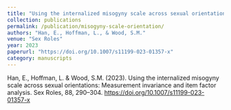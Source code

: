 ```yaml
---
title: "Using the internalized misogyny scale across sexual orientations: Measurement invariance and item factor analysis"
collection: publications
permalink: /publication/misogyny-scale-orientation/
authors: "Han, E., Hoffman, L., & Wood, S.M."
venue: "Sex Roles"
year: 2023
paperurl: "https://doi.org/10.1007/s11199-023-01357-x"
category: manuscripts
---  
```

Han, E., Hoffman, L. & Wood, S.M. (2023). Using the internalized misogyny scale across sexual orientations: Measurement invariance and item factor analysis. Sex Roles, 88, 290–304. https://doi.org/10.1007/s11199-023-01357-x
